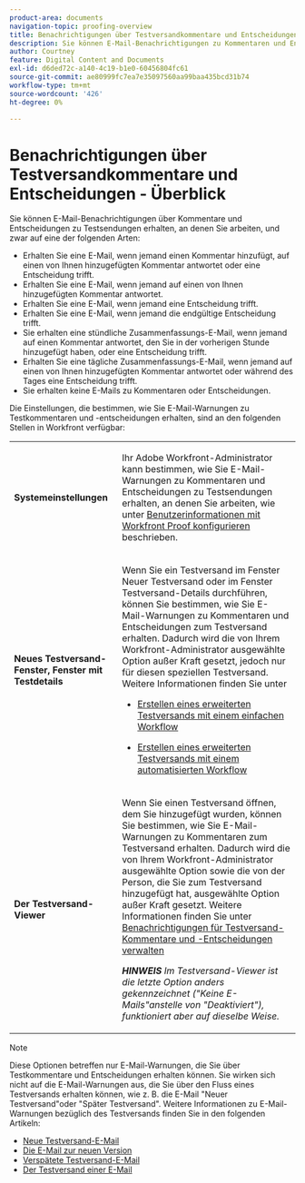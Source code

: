 ```yaml
---
product-area: documents
navigation-topic: proofing-overview
title: Benachrichtigungen über Testversandkommentare und Entscheidungen - Überblick
description: Sie können E-Mail-Benachrichtigungen zu Kommentaren und Entscheidungen erhalten, die Sie bei Testsendungen treffen, an denen Sie arbeiten.
author: Courtney
feature: Digital Content and Documents
exl-id: d6ded72c-a140-4c19-b1e0-60456804fc61
source-git-commit: ae80999fc7ea7e35097560aa99baa435bcd31b74
workflow-type: tm+mt
source-wordcount: '426'
ht-degree: 0%

---
```


# Benachrichtigungen über Testversandkommentare und Entscheidungen - Überblick

Sie können E-Mail-Benachrichtigungen über Kommentare und Entscheidungen zu Testsendungen erhalten, an denen Sie arbeiten, und zwar auf eine der folgenden Arten:

* Erhalten Sie eine E-Mail, wenn jemand einen Kommentar hinzufügt, auf einen von Ihnen hinzugefügten Kommentar antwortet oder eine Entscheidung trifft.
* Erhalten Sie eine E-Mail, wenn jemand auf einen von Ihnen hinzugefügten Kommentar antwortet.
* Erhalten Sie eine E-Mail, wenn jemand eine Entscheidung trifft.
* Erhalten Sie eine E-Mail, wenn jemand die endgültige Entscheidung trifft.
* Sie erhalten eine stündliche Zusammenfassungs-E-Mail, wenn jemand auf einen Kommentar antwortet, den Sie in der vorherigen Stunde hinzugefügt haben, oder eine Entscheidung trifft.
* Erhalten Sie eine tägliche Zusammenfassungs-E-Mail, wenn jemand auf einen von Ihnen hinzugefügten Kommentar antwortet oder während des Tages eine Entscheidung trifft.
* Sie erhalten keine E-Mails zu Kommentaren oder Entscheidungen.

Die Einstellungen, die bestimmen, wie Sie E-Mail-Warnungen zu Testkommentaren und -entscheidungen erhalten, sind an den folgenden Stellen in Workfront verfügbar:

<table cellpadding="10" cellspacing="0"> 
 <tbody> 
  <tr> 
   <td role="rowheader"> <p><span class="wysiwyg-font-size-medium"><strong>Systemeinstellungen</strong></span> </p> </td> 
   <td> <p><span class="wysiwyg-font-size-medium">Ihr Adobe Workfront-Administrator kann bestimmen, wie Sie E-Mail-Warnungen zu Kommentaren und Entscheidungen zu Testsendungen erhalten, an denen Sie arbeiten, wie unter <a href="../../../workfront-proof/wp-mnguserscontacts/users/configure-user-info.md" class="MCXref xref">Benutzerinformationen mit Workfront Proof konfigurieren</a></span> beschrieben. </p> </td> 
  </tr> 
  <tr> 
   <td role="rowheader"> <p><span class="wysiwyg-font-size-medium"><strong>Neues Testversand-Fenster, Fenster mit Testdetails</strong></span> </p> </td> 
   <td> <p><span class="wysiwyg-font-size-medium">Wenn Sie ein Testversand im Fenster Neuer Testversand oder im Fenster Testversand-Details durchführen, können Sie bestimmen, wie Sie E-Mail-Warnungen zu Kommentaren und Entscheidungen zum Testversand erhalten. Dadurch wird die von Ihrem Workfront-Administrator ausgewählte Option außer Kraft gesetzt, jedoch nur für diesen speziellen Testversand. Weitere Informationen finden Sie unter</span> </p> 
    <ul> 
     <li> <p><a href="../../../review-and-approve-work/proofing/creating-proofs-within-workfront/configure-basic-proof-workflow.md" class="MCXref xref">Erstellen eines erweiterten Testversands mit einem einfachen Workflow</a> </p> </li> 
     <li> <p><a href="../../../review-and-approve-work/proofing/creating-proofs-within-workfront/create-automated-proof-workflow.md" class="MCXref xref">Erstellen eines erweiterten Testversands mit einem automatisierten Workflow</a> </p> </li> 
    </ul> </td> 
  </tr> 
  <tr> 
   <td role="rowheader"> <p><span class="wysiwyg-font-size-medium"><strong>Der Testversand-Viewer</strong></span> </p> </td> 
   <td> <p><span class="wysiwyg-font-size-medium">Wenn Sie einen Testversand öffnen, dem Sie hinzugefügt wurden, können Sie bestimmen, wie Sie E-Mail-Warnungen zu Kommentaren zum Testversand erhalten. Dadurch wird die von Ihrem Workfront-Administrator ausgewählte Option sowie die von der Person, die Sie zum Testversand hinzugefügt hat, ausgewählte Option außer Kraft gesetzt. Weitere Informationen finden Sie unter <a href="../../../review-and-approve-work/proofing/reviewing-proofs-within-workfront/manage-notifications-for-proof-comments.md" class="MCXref xref">Benachrichtigungen für Testversand-Kommentare und -Entscheidungen verwalten</a></span> </p> <p><span class="wysiwyg-font-size-medium"><em><strong>HINWEIS</strong> Im Testversand-Viewer ist die letzte Option anders gekennzeichnet ("Keine E-Mails"anstelle von "Deaktiviert"), funktioniert aber auf dieselbe Weise.</em></span> </p> </td> 
  </tr> 
 </tbody> 
</table>

>[!NOTE]
>
>Diese Optionen betreffen nur E-Mail-Warnungen, die Sie über Testkommentare und Entscheidungen erhalten können. Sie wirken sich nicht auf die E-Mail-Warnungen aus, die Sie über den Fluss eines Testversands erhalten können, wie z. B. die E-Mail &quot;Neuer Testversand&quot;oder &quot;Später Testversand&quot;. Weitere Informationen zu E-Mail-Warnungen bezüglich des Testversands finden Sie in den folgenden Artikeln:
>
>* [Neue Testversand-E-Mail](../../../workfront-proof/wp-emailsntfctns/proof-notifications-and-reminders/new-proof-email.md)
>* [Die E-Mail zur neuen Version](../../../workfront-proof/wp-emailsntfctns/proof-notifications-and-reminders/new-version-email.md)
>* [Verspätete Testversand-E-Mail](../../../workfront-proof/wp-emailsntfctns/proof-notifications-and-reminders/late-proof-email.md)
>* [Der Testversand einer E-Mail](../../../workfront-proof/wp-emailsntfctns/proof-notifications-and-reminders/proof-made-email.md)
